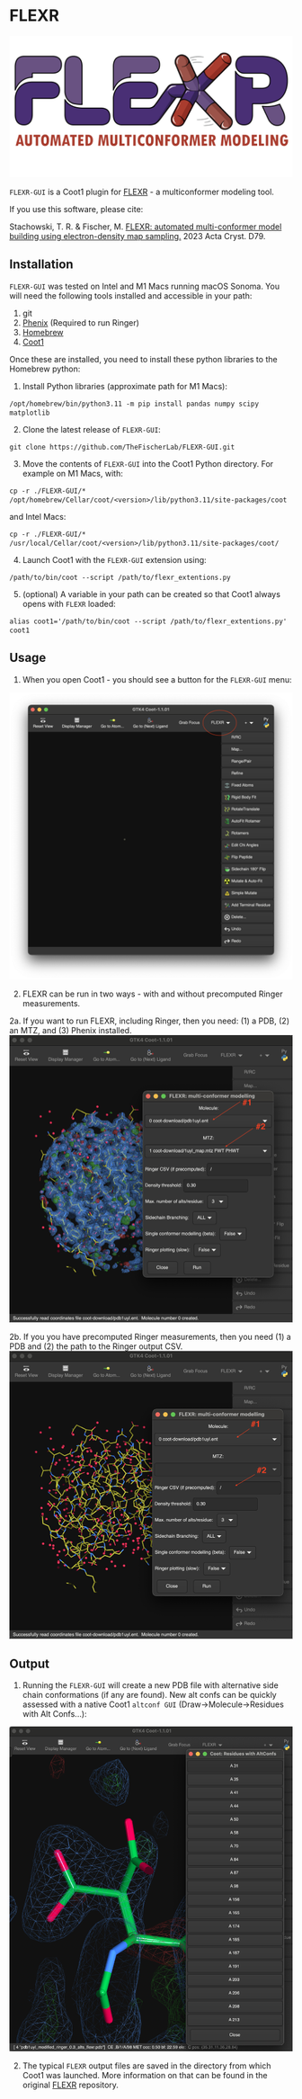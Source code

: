 # FLEXR
![logo](img/logo.png)

`FLEXR-GUI` is a Coot1 plugin for [FLEXR](https://github.com/thefischerlab/flexr) - a multiconformer modeling tool.

If you use this software, please cite:

Stachowski, T. R. & Fischer, M.
[FLEXR: automated multi-conformer model building using electron-density map sampling.](https://doi.org/10.1107/S2059798323002498)
2023 Acta Cryst. D79.

## Installation

`FLEXR-GUI` was tested on Intel and M1 Macs running macOS Sonoma.
You will need the following tools installed and accessible in your path:

1. git
2. [Phenix](https://phenix-online.org) (Required to run Ringer)
3. [Homebrew](https://brew.sh)
4. [Coot1](https://github.com/pemsley/coot)

Once these are installed, you need to install these python libraries to the Homebrew python:
1. Install Python libraries (approximate path for M1 Macs):

```
/opt/homebrew/bin/python3.11 -m pip install pandas numpy scipy matplotlib
```

2. Clone the latest release of `FLEXR-GUI`:

```
git clone https://github.com/TheFischerLab/FLEXR-GUI.git
```

3. Move the contents of `FLEXR-GUI` into the Coot1 Python directory. For example on M1 Macs, with:
```
cp -r ./FLEXR-GUI/* /opt/homebrew/Cellar/coot/<version>/lib/python3.11/site-packages/coot
```

and Intel Macs:

```
cp -r ./FLEXR-GUI/* /usr/local/Cellar/coot/<version>/lib/python3.11/site-packages/coot/
```

4. Launch Coot1 with the `FLEXR-GUI` extension using:

```
/path/to/bin/coot --script /path/to/flexr_extentions.py
```

5. (optional) A variable in your path can be created so that Coot1 always opens with `FLEXR` loaded:
```
alias coot1='/path/to/bin/coot --script /path/to/flexr_extentions.py'
coot1
```

## Usage

1. When you open Coot1 - you should see a button for the `FLEXR-GUI` menu:

![FLEXR-GUI1](img/flexr-gui1.png)


2. FLEXR can be run in two ways - with and without precomputed Ringer measurements.

2a. If you want to run FLEXR, including Ringer, then you need: (1) a PDB, (2) an MTZ, and (3) Phenix installed.
![FLEXR-GUI1](img/flexr-gui2.png)

2b. If you you have precomputed Ringer measurements, then you need (1) a PDB and (2) the path to the Ringer output CSV.
![FLEXR-GUI1](img/flexr-gui3.png)

## Output

1. Running the `FLEXR-GUI` will create a new PDB file with alternative side chain conformations (if any are found).
New alt confs can be quickly assessed with a native Coot1 `altconf GUI` (Draw->Molecule->Residues with Alt Confs...):

![FLEXR-GUI](img/flexr-gui4.png)

2. The typical `FLEXR` output files are saved in the directory from which Coot1 was launched.
More information on that can be found in the original [FLEXR](https://github.com/thefischerlab/flexr) repository.
